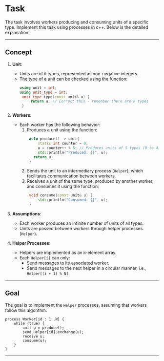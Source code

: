 # Task 

The task involves workers producing and consuming units of a specific type. Implement this task using processes in c++. Below is the detailed explanation:

---

## Concept

1. **Unit**:
   - Units are of `R` types, represented as non-negative integers.
   - The type of a unit can be checked using the function:
     ```cpp
     using unit = int;
     using unit_type = int;
      unit_type type(const unit& u) {
          return u; // Correct this - remember there are R types
      }
     ```

2. **Workers**:
   - Each worker has the following behavior:
     1. Produces a unit using the function:
        ```cpp
         auto produce() -> unit{
             static int counter = 0;
             u = counter++ % 5; // Produces units of 5 types (0 to 4) - make it random
             std::println("Produced: {}", u);
           return u;
         }
        ```
     2. Sends the unit to an intermediary process (`Helper`), which facilitates communication between workers.
     3. Receives a unit of the same type, produced by another worker, and consumes it using the function:
        ```cpp
         void consume(const unit& u) {
             std::println("Consumed: {}", u);
         }
        ```

3. **Assumptions**:
   - Each worker produces an infinite number of units of all types.
   - Units are passed between workers through helper processes (`Helper`).

4. **Helper Processes**:
   - Helpers are implemented as an `N`-element array.
   - Each `Helper[i]` can only:
     - Send messages to its associated worker.
     - Send messages to the next helper in a circular manner, i.e., `Helper[(i + 1) % N]`.

---

## Goal

The goal is to implement the `Helper` processes, assuming that workers follow this algorithm:

```plaintext
process Worker[id : 1..N] {
    while (true) {
        unit u = produce();
        send Helper[id].exchange(u);
        receive u;
        consume(u);
    }
}
```

---

